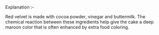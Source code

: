 Explanation :-

Red velvet is made with cocoa powder, vinegar and buttermilk. The chemical reaction between these ingredients help give the cake a deep maroon color that is often enhanced by extra food coloring.